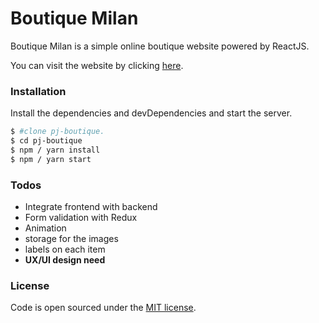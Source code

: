 # Boutique Milan

Boutique Milan is a simple online boutique website powered by ReactJS.

You can visit the website by clicking [here](https://miri4ech.github.io/pj-boutique).

### Installation

Install the dependencies and devDependencies and start the server.

```sh
$ #clone pj-boutique.
$ cd pj-boutique
$ npm / yarn install
$ npm / yarn start 
```

### Todos

 - Integrate frontend with backend
 - Form validation with Redux
 - Animation
 - storage for the images
 - labels on each item
 - **UX/UI design need**

### License

Code is open sourced under the [MIT license](LICENSE.md).